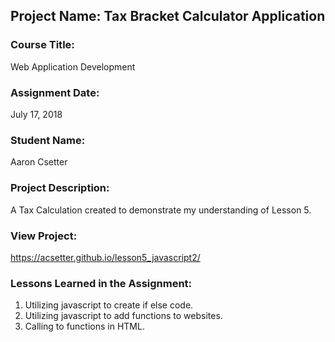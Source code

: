 ## Project Name:  Tax Bracket Calculator Application

### Course Title:
Web Application Development

### Assignment Date:  
July 17, 2018

### Student Name:  
Aaron Csetter

### Project Description:
A Tax Calculation created to demonstrate my understanding of Lesson 5.

### View Project:
https://acsetter.github.io/lesson5_javascript2/

### Lessons Learned in the Assignment:
1. Utilizing javascript to create if else code.
2. Utilizing javascript to add functions to websites.
3. Calling to functions in HTML.
